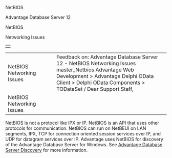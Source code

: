 NetBIOS




Advantage Database Server 12  

NetBIOS

Networking Issues

|  |
| --- |
|  |

|  |  |  |  |  |
| --- | --- | --- | --- | --- |
| NetBIOS  Networking Issues |  |  | Feedback on: Advantage Database Server 12 - NetBIOS Networking Issues master\_Netbios Advantage Web Development > Advantage Delphi OData Client > Delphi OData Components > TODataSet / Dear Support Staff, |  |
| NetBIOS  Networking Issues |  |  |  |  |

NetBIOS is not a protocol like IPX or IP. NetBIOS is an API that uses other protocols for communication. NetBIOS can run on NetBEUI on LAN segments, IPX, TCP for connection oriented session services over IP, and UDP for datagram services over IP. Advantage uses NetBIOS for discovery of the Advantage Database Server for Windows. See [Advantage Database Server Discovery](master_advantage_database_server_discovery.htm) for more information.